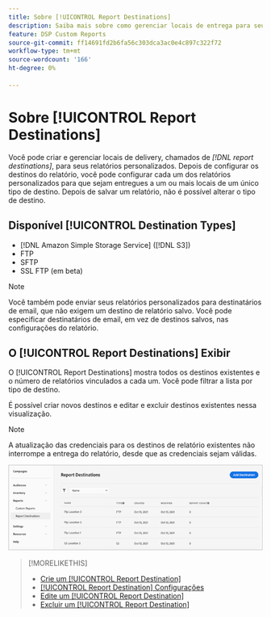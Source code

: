 ```yaml
---
title: Sobre [!UICONTROL Report Destinations]
description: Saiba mais sobre como gerenciar locais de entrega para seus relatórios personalizados.
feature: DSP Custom Reports
source-git-commit: ff14691fd2b6fa56c303dca3ac0e4c897c322f72
workflow-type: tm+mt
source-wordcount: '166'
ht-degree: 0%

---
```



# Sobre [!UICONTROL Report Destinations]

Você pode criar e gerenciar locais de delivery, chamados de *[!DNL report destinations]*, para seus relatórios personalizados. Depois de configurar os destinos do relatório, você pode configurar cada um dos relatórios personalizados para que sejam entregues a um ou mais locais de um único tipo de destino. Depois de salvar um relatório, não é possível alterar o tipo de destino.

## Disponível [!UICONTROL Destination Types]

* [!DNL Amazon Simple Storage Service] ([!DNL S3])
* FTP
* SFTP
* SSL FTP (em beta)

>[!NOTE]
>
> Você também pode enviar seus relatórios personalizados para destinatários de email, que não exigem um destino de relatório salvo. Você pode especificar destinatários de email, em vez de destinos salvos, nas configurações do relatório.

## O [!UICONTROL Report Destinations] Exibir

O [!UICONTROL Report Destinations] mostra todos os destinos existentes e o número de relatórios vinculados a cada um. Você pode filtrar a lista por tipo de destino.

É possível criar novos destinos e editar e excluir destinos existentes nessa visualização.

>[!NOTE]
>
>A atualização das credenciais para os destinos de relatório existentes não interrompe a entrega do relatório, desde que as credenciais sejam válidas.

![Destinos do relatório](/help/dsp/assets/report-destinations.png)

>[!MORELIKETHIS]
>
>* [Crie um [!UICONTROL Report Destination]](/help/dsp/reports/report-destinations/report-destination-create.md)
>* [[!UICONTROL Report Destination] Configurações](/help/dsp/reports/report-destinations/report-destination-settings.md)
>* [Edite um [!UICONTROL Report Destination]](/help/dsp/reports/report-destinations/report-destination-edit.md)
>* [Excluir um [!UICONTROL Report Destination]](/help/dsp/reports/report-destinations/report-destination-delete.md)